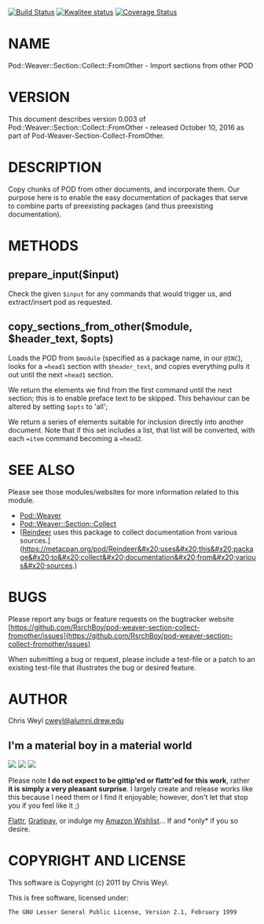 [![Build Status](https://travis-ci.org/RsrchBoy/pod-weaver-section-collect-fromother.svg?branch=master)](https://travis-ci.org/RsrchBoy/pod-weaver-section-collect-fromother)
[![Kwalitee status](http://cpants.cpanauthors.org/dist/Pod-Weaver-Section-Collect-FromOther.png)](http://cpants.charsbar.org/dist/overview/Pod-Weaver-Section-Collect-FromOther)
[![Coverage Status](https://coveralls.io/repos/RsrchBoy/pod-weaver-section-collect-fromother/badge.svg?branch=master)](https://coveralls.io/r/RsrchBoy/pod-weaver-section-collect-fromother?branch=master)

# NAME

Pod::Weaver::Section::Collect::FromOther - Import sections from other POD

# VERSION

This document describes version 0.003 of Pod::Weaver::Section::Collect::FromOther - released October 10, 2016 as part of Pod-Weaver-Section-Collect-FromOther.

# DESCRIPTION

Copy chunks of POD from other documents, and incorporate them.  Our purpose
here is to enable the easy documentation of packages that serve to combine
parts of preexisting packages (and thus preexisting documentation).

# METHODS

## prepare\_input($input)

Check the given `$input` for any commands that would trigger us, and
extract/insert pod as requested.

## copy\_sections\_from\_other($module, $header\_text, $opts)

Loads the POD from `$module` (specified as a package name, in our
`@INC`), looks for a `=head1` section with `$header_text`, and copies
everything pulls it out until the next `=head1` section.

We return the elements we find from the first command until the next section;
this is to enable preface text to be skipped.  This behaviour can be altered
by setting `$opts` to 'all';

We return a series of elements suitable for inclusion directly into another
document. Note that if this set includes a list, that list will be converted,
with each `=item` command becoming a `=head2`.

# SEE ALSO

Please see those modules/websites for more information related to this module.

- [Pod::Weaver](https://metacpan.org/pod/Pod::Weaver)
- [Pod::Weaver::Section::Collect](https://metacpan.org/pod/Pod::Weaver::Section::Collect)
- [[Reindeer](https://metacpan.org/pod/Reindeer) uses this package to collect documentation from various sources.](https://metacpan.org/pod/Reindeer&#x20;uses&#x20;this&#x20;package&#x20;to&#x20;collect&#x20;documentation&#x20;from&#x20;various&#x20;sources.)

# BUGS

Please report any bugs or feature requests on the bugtracker website
[https://github.com/RsrchBoy/pod-weaver-section-collect-fromother/issues](https://github.com/RsrchBoy/pod-weaver-section-collect-fromother/issues)

When submitting a bug or request, please include a test-file or a
patch to an existing test-file that illustrates the bug or desired
feature.

# AUTHOR

Chris Weyl <cweyl@alumni.drew.edu>

## I'm a material boy in a material world

<div>
    <a href="https://gratipay.com/RsrchBoy/"><img src="http://img.shields.io/gratipay/RsrchBoy.svg" /></a>
    <a href="http://bit.ly/rsrchboys-wishlist"><img src="http://wps.io/wp-content/uploads/2014/05/amazon_wishlist.resized.png" /></a>
    <a href="https://flattr.com/submit/auto?user_id=RsrchBoy&url=https%3A%2F%2Fgithub.com%2FRsrchBoy%2Fpod-weaver-section-collect-fromother&title=RsrchBoy's%20CPAN%20Pod-Weaver-Section-Collect-FromOther&tags=%22RsrchBoy's%20Pod-Weaver-Section-Collect-FromOther%20in%20the%20CPAN%22"><img src="http://api.flattr.com/button/flattr-badge-large.png" /></a>
</div>

Please note **I do not expect to be gittip'ed or flattr'ed for this work**,
rather **it is simply a very pleasant surprise**. I largely create and release
works like this because I need them or I find it enjoyable; however, don't let
that stop you if you feel like it ;)

[Flattr](https://flattr.com/submit/auto?user_id=RsrchBoy&url=https%3A%2F%2Fgithub.com%2FRsrchBoy%2Fpod-weaver-section-collect-fromother&title=RsrchBoy&#x27;s%20CPAN%20Pod-Weaver-Section-Collect-FromOther&tags=%22RsrchBoy&#x27;s%20Pod-Weaver-Section-Collect-FromOther%20in%20the%20CPAN%22),
[Gratipay](https://gratipay.com/RsrchBoy/), or indulge my
[Amazon Wishlist](http://bit.ly/rsrchboys-wishlist)...  If and \*only\* if you so desire.

# COPYRIGHT AND LICENSE

This software is Copyright (c) 2011 by Chris Weyl.

This is free software, licensed under:

    The GNU Lesser General Public License, Version 2.1, February 1999
